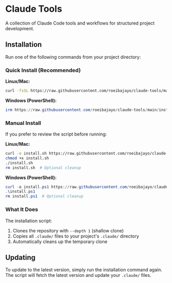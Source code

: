 # Claude Tools

A collection of Claude Code tools and workflows for structured project development.

## Installation

Run one of the following commands from your project directory:

### Quick Install (Recommended)

**Linux/Mac:**

```bash
curl -fsSL https://raw.githubusercontent.com/roeibajayo/claude-tools/main/install.sh | bash
```

**Windows (PowerShell):**

```powershell
irm https://raw.githubusercontent.com/roeibajayo/claude-tools/main/install.ps1 | iex
```

### Manual Install

If you prefer to review the script before running:

**Linux/Mac:**

```bash
curl -o install.sh https://raw.githubusercontent.com/roeibajayo/claude-tools/main/install.sh
chmod +x install.sh
./install.sh
rm install.sh  # Optional cleanup
```

**Windows (PowerShell):**

```powershell
curl -o install.ps1 https://raw.githubusercontent.com/roeibajayo/claude-tools/main/install.ps1
.\install.ps1
rm install.ps1  # Optional cleanup
```

### What It Does

The installation script:

1. Clones the repository with `--depth 1` (shallow clone)
2. Copies all `.claude/` files to your project's `.claude/` directory
3. Automatically cleans up the temporary clone

## Updating

To update to the latest version, simply run the installation command again. The script will fetch the latest version and update your `.claude/` files.

